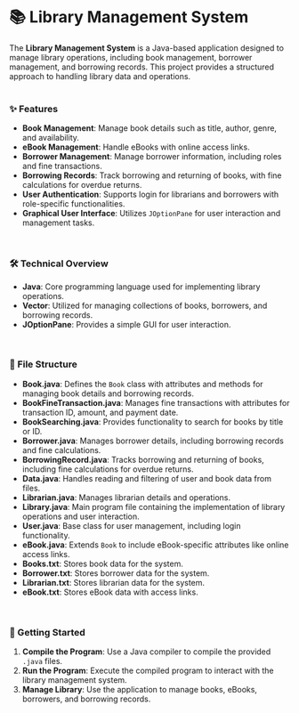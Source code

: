 # 📚 Library Management System
The **Library Management System** is a Java-based application designed to manage library operations, including book management, borrower management, and borrowing records. This project provides a structured approach to handling library data and operations.
<br><br>

### ✨ Features
- **Book Management**: Manage book details such as title, author, genre, and availability.
- **eBook Management**: Handle eBooks with online access links.
- **Borrower Management**: Manage borrower information, including roles and fine transactions.
- **Borrowing Records**: Track borrowing and returning of books, with fine calculations for overdue returns.
- **User Authentication**: Supports login for librarians and borrowers with role-specific functionalities.
- **Graphical User Interface**: Utilizes `JOptionPane` for user interaction and management tasks.
<br>

### 🛠️ Technical Overview
- **Java**: Core programming language used for implementing library operations.
- **Vector**: Utilized for managing collections of books, borrowers, and borrowing records.
- **JOptionPane**: Provides a simple GUI for user interaction.
<br>

### 📁 File Structure
- **Book.java**: Defines the `Book` class with attributes and methods for managing book details and borrowing records.
- **BookFineTransaction.java**: Manages fine transactions with attributes for transaction ID, amount, and payment date.
- **BookSearching.java**: Provides functionality to search for books by title or ID.
- **Borrower.java**: Manages borrower details, including borrowing records and fine calculations.
- **BorrowingRecord.java**: Tracks borrowing and returning of books, including fine calculations for overdue returns.
- **Data.java**: Handles reading and filtering of user and book data from files.
- **Librarian.java**: Manages librarian details and operations.
- **Library.java**: Main program file containing the implementation of library operations and user interaction.
- **User.java**: Base class for user management, including login functionality.
- **eBook.java**: Extends `Book` to include eBook-specific attributes like online access links.
- **Books.txt**: Stores book data for the system.
- **Borrower.txt**: Stores borrower data for the system.
- **Librarian.txt**: Stores librarian data for the system.
- **eBook.txt**: Stores eBook data with access links.
<br>

### 🚀 Getting Started
1. **Compile the Program**: Use a Java compiler to compile the provided `.java` files.
2. **Run the Program**: Execute the compiled program to interact with the library management system.
3. **Manage Library**: Use the application to manage books, eBooks, borrowers, and borrowing records.
<br>
